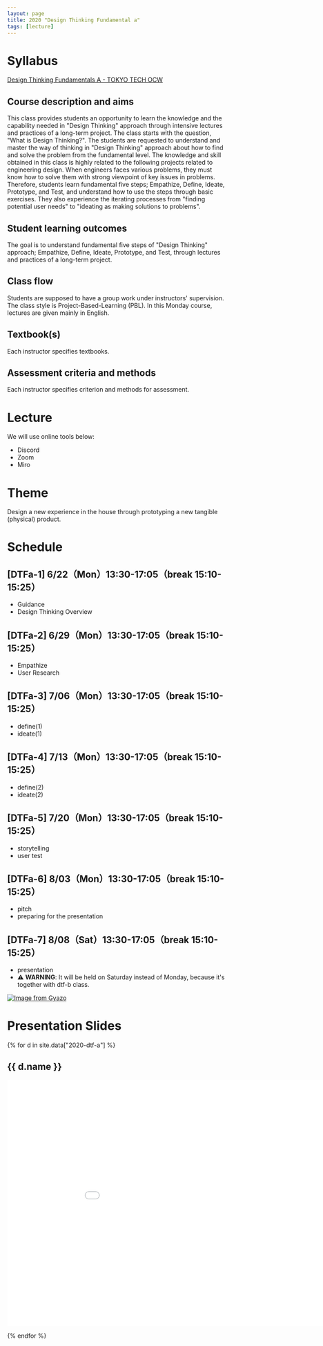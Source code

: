 ```yaml
---
layout: page
title: 2020 "Design Thinking Fundamental a"
tags: [lecture]
---
```


# Syllabus

[Design Thinking Fundamentals A - TOKYO TECH OCW](http://www.ocw.titech.ac.jp/index.php?module=General&action=T0300&GakubuCD=2&GakkaCD=321502&KeiCD=15&course=2&KamokuCD=321502&KougiCD=202003575&Nendo=2020&vid=03&lang=EN)

## Course description and aims
This class provides students an opportunity to learn the knowledge and the capability needed in "Design Thinking" approach through intensive lectures and practices of a long-term project. The class starts with the question, "What is Design Thinking?". The students are requested to understand and master the way of thinking in "Design Thinking" approach about how to find and solve the problem from the fundamental level. The knowledge and skill obtained in this class is highly related to the following projects related to engineering design. When engineers faces various problems, they must know how to solve them with strong viewpoint of key issues in problems. Therefore, students learn fundamental five steps; Empathize, Define, Ideate, Prototype, and Test, and understand how to use the steps through basic exercises. They also experience the iterating processes from "finding potential user needs" to "ideating as making solutions to problems".

## Student learning outcomes
The goal is to understand fundamental five steps of "Design Thinking" approach; Empathize, Define, Ideate, Prototype, and Test, through lectures and practices of a long-term project.

## Class flow
Students are supposed to have a group work under instructors' supervision. The class style is Project-Based-Learning (PBL). In this Monday course, lectures are given mainly in English.

## Textbook(s)
Each instructor specifies textbooks.

## Assessment criteria and methods
Each instructor specifies criterion and methods for assessment.

# Lecture

We will use online tools below:

* Discord
* Zoom
* Miro

# Theme

Design a new experience in the house through prototyping a new tangible (physical) product.

# Schedule

## [DTFa-1] 6/22（Mon）13:30-17:05（break 15:10-15:25）

* Guidance
* Design Thinking Overview

## [DTFa-2] 6/29（Mon）13:30-17:05（break 15:10-15:25）

* Empathize
* User Research

## [DTFa-3] 7/06（Mon）13:30-17:05（break 15:10-15:25）

* define(1)
* ideate(1)

## [DTFa-4] 7/13（Mon）13:30-17:05（break 15:10-15:25）

* define(2)
* ideate(2)

## [DTFa-5] 7/20（Mon）13:30-17:05（break 15:10-15:25）

* storytelling
* user test

## [DTFa-6] 8/03（Mon）13:30-17:05（break 15:10-15:25）

* pitch
* preparing for the presentation

## [DTFa-7] 8/08（Sat）13:30-17:05（break 15:10-15:25）

* presentation
* ⚠️ **WARNING**: It will be held on Saturday instead of Monday, because it's together with dtf-b class.

[![Image from Gyazo](https://i.gyazo.com/ddb1ccf74252b9e3db526d70cda63628.png)](https://gyazo.com/ddb1ccf74252b9e3db526d70cda63628)

# Presentation Slides

{% for d in site.data["2020-dtf-a"] %}
## {{ d.name }}

<iframe src="{{ d.url }}/embed?start=false&loop=false&delayms=3000" frameborder="0" width="960" height="569" allowfullscreen="true" mozallowfullscreen="true" webkitallowfullscreen="true"></iframe>

{% endfor %}
